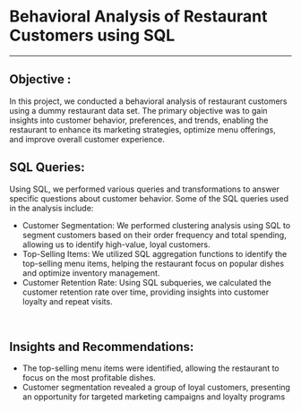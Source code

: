 <h1>Behavioral Analysis of Restaurant Customers using SQL</h1>
<hr>
<h2>
  Objective :
</h2> In this project, we conducted a behavioral analysis of restaurant customers using a dummy restaurant data set. The primary objective was to gain insights into customer behavior, preferences, and trends, enabling the restaurant to enhance its marketing strategies, optimize menu offerings, and improve overall customer experience.
<br>
<h2>SQL Queries:</h2>
Using SQL, we performed various queries and transformations to answer specific questions about customer behavior. Some of the SQL queries used in the analysis include:
<ul>
  <li>Customer Segmentation: We performed clustering analysis using SQL to segment customers based on their order frequency and total spending, allowing us to identify high-value, loyal customers.</li>
  <li>Top-Selling Items: We utilized SQL aggregation functions to identify the top-selling menu items, helping the restaurant focus on popular dishes and optimize inventory management.</li>
  <li>Customer Retention Rate: Using SQL subqueries, we calculated the customer retention rate over time, providing insights into customer loyalty and repeat visits.</li>
</ul>
<br>
<h2>Insights and Recommendations:</h2>
<ul>
  <li>The top-selling menu items were identified, allowing the restaurant to focus on the most profitable dishes.</li>
  <li>Customer segmentation revealed a group of loyal customers, presenting an opportunity for targeted marketing campaigns and loyalty programs</li>
</ul>
